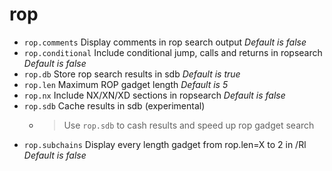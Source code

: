 <!-- TITLE: rop -->

# rop

- `rop.comments` Display comments in rop search output _Default is false_
- `rop.conditional` Include conditional jump, calls and returns in ropsearch _Default is false_
- `rop.db` Store rop search results in sdb _Default is true_
- `rop.len` Maximum ROP gadget length _Default is 5_
- `rop.nx` Include NX/XN/XD sections in ropsearch _Default is false_
- `rop.sdb` Cache results in sdb (experimental)
	- > Use `rop.sdb` to cash results and speed up rop gadget search
- `rop.subchains` Display every length gadget from rop.len=X to 2 in /Rl _Default is false_

<p hidden>rop.comments rop.conditional rop.db rop.len rop.nx rop.subchains</p>